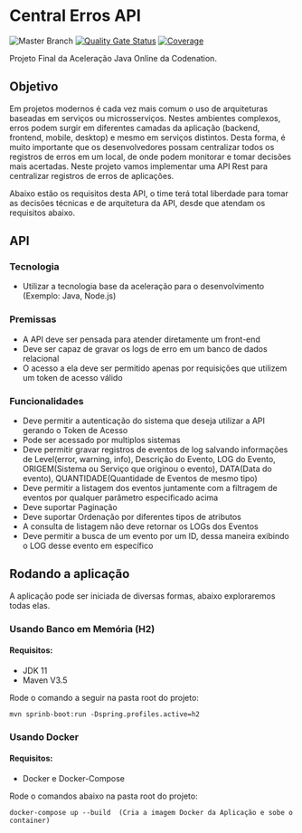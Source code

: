 # Central Erros API
![Master Branch](https://github.com/savitoh/central-erro-api-codenation-acelera-dev-java/workflows/Master%20Branch/badge.svg)
[![Quality Gate Status](https://sonarcloud.io/api/project_badges/measure?project=savitoh_central-erro-api-codenation-acelera-dev-java&metric=alert_status)](https://sonarcloud.io/dashboard?id=savitoh_central-erro-api-codenation-acelera-dev-java)
[![Coverage](https://sonarcloud.io/api/project_badges/measure?project=savitoh_central-erro-api-codenation-acelera-dev-java&metric=coverage)](https://sonarcloud.io/dashboard?id=savitoh_central-erro-api-codenation-acelera-dev-java)

Projeto Final da Aceleração Java Online da Codenation.

## Objetivo

Em projetos modernos é cada vez mais comum o uso de arquiteturas baseadas em serviços ou microsserviços. Nestes ambientes complexos, erros podem surgir em diferentes camadas da aplicação (backend, frontend, mobile, desktop) e mesmo em serviços distintos. Desta forma, é muito importante que os desenvolvedores possam centralizar todos os registros de erros em um local, de onde podem monitorar e tomar decisões mais acertadas. Neste projeto vamos implementar uma API Rest para centralizar registros de erros de aplicações.

Abaixo estão os requisitos desta API, o time terá total liberdade para tomar as decisões técnicas e de arquitetura da API, desde que atendam os requisitos abaixo.

## API

### Tecnologia

* Utilizar a tecnologia base da aceleração para o desenvolvimento (Exemplo: Java, Node.js)

### Premissas

* A API deve ser pensada para atender diretamente um front-end
* Deve ser capaz de gravar os logs de erro em um banco de dados relacional
* O acesso a ela deve ser permitido apenas por requisições que utilizem um token de acesso válido

### Funcionalidades

* Deve permitir a autenticação do sistema que deseja utilizar a API gerando o Token de Acesso
* Pode ser acessado por multiplos sistemas
* Deve permitir gravar registros de eventos de log salvando informações de Level(error, warning, info), Descrição do Evento, LOG do Evento, ORIGEM(Sistema ou Serviço que originou o evento), DATA(Data do evento), QUANTIDADE(Quantidade de Eventos de mesmo tipo)
* Deve permitir a listagem dos eventos juntamente com a filtragem de eventos por qualquer parâmetro especificado acima
* Deve suportar Paginação
* Deve suportar Ordenação por diferentes tipos de atributos
* A consulta de listagem não deve retornar os LOGs dos Eventos
* Deve permitir a busca de um evento por um ID, dessa maneira exibindo o LOG desse evento em específico

## Rodando a aplicação

A aplicação pode ser iniciada de diversas formas, abaixo exploraremos todas elas. 

### Usando Banco em Memória (H2)

#### Requisitos: 
* JDK 11
* Maven V3.5

Rode o comando a seguir na pasta root do projeto: 
```
mvn sprinb-boot:run -Dspring.profiles.active=h2
```

### Usando Docker

#### Requisitos: 

* Docker e Docker-Compose

Rode o comandos abaixo na pasta root do projeto: 

```
docker-compose up --build  (Cria a imagem Docker da Aplicação e sobe o container)
```


